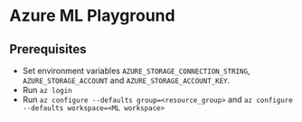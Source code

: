 # Azure ML Playground

## Prerequisites

* Set environment variables `AZURE_STORAGE_CONNECTION_STRING`, `AZURE_STORAGE_ACCOUNT` and `AZURE_STORAGE_ACCOUNT_KEY`.
* Run `az login`
* Run `az configure --defaults group=<resource_group>` and `az configure --defaults workspace=<ML workspace>`

